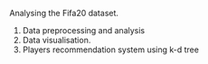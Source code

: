 Analysing the Fifa20 dataset.
1. Data preprocessing and analysis
2. Data visualisation.
3. Players recommendation system using k-d tree
